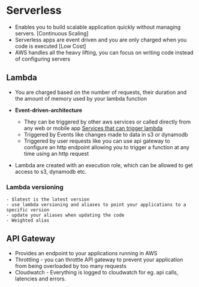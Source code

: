# Serverless 
 - Enables you to build scalable application quickly without managing servers. [Continuous Scaling]
 - Serverless apps are event driven and you are only charged when you code is executed [Low Cost]
 - AWS handles all the heavy lifting, you can focus on writing code instead of configuring servers

  ## Lambda 
  - You are charged based on the number of requests, their duration and the amount of memory used by your lambda function
  - **Event-driven-architecture**
    - They can be triggered by other aws services or called directly from any web or mobile app [Services that can trigger lambda](https://docs.aws.amazon.com/lambda/latest/dg/lambda-services.html)
    - Triggered by Events like changes made to data in s3 or dynamodb
    - Triggered by user requests like you can use api gateway to configure an http endpoint allowing you to trigger a function at any time using an http request
   
  - Lambda are created with an execution role, which can be allowed to get access to s3, dynamodb etc.

  ### Lambda versioning
    - $latest is the latest version
    - use lambda versioning and aliases to point your applications to a specific version
    - update your aliases when updating the code
    - Weighted alias
   
  ## API Gateway
  - Provides an endpoint to your applications running in AWS
  - Throttling - you can throttle API gateway to prevent your application from being overloaded by too many requests
  - Cloudwatch - Everything is logged to cloudwatch for eg. api calls, latencies and errors. 
